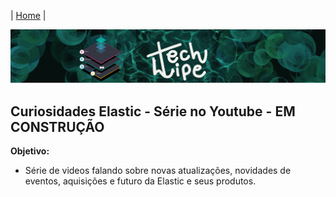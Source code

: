 | [Home](https://techlipe.github.io/Guia-Completo-Elastic-Stack) |

![TL](banner-tl.png)

## Curiosidades Elastic - Série no Youtube - EM CONSTRUÇÃO

**Objetivo:**
- Série de videos falando sobre novas atualizações, novidades de eventos, aquisições e futuro da Elastic e seus produtos.
